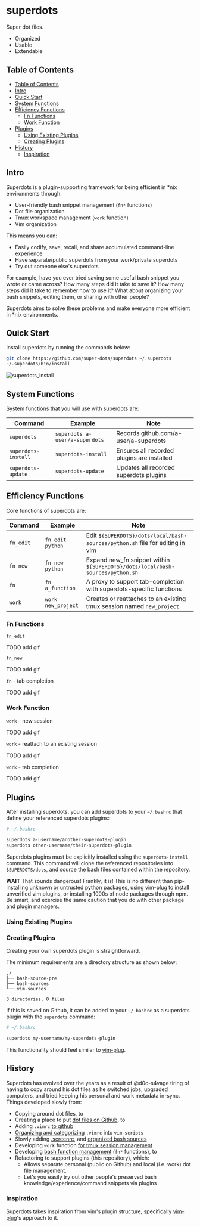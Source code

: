 # superdots

Super dot files.

* Organized
* Usable
* Extendable

## Table of Contents

- [Table of Contents](#table-of-contents)
- [Intro](#intro)
- [Quick Start](#quick-start)
- [System Functions](#system-functions)
- [Efficiency Functions](#efficiency-functions)
  * [Fn Functions](#fn-functions)
  * [Work Function](#work-function)
- [Plugins](#plugins)
  * [Using Existing Plugins](#using-existing-plugins)
  * [Creating Plugins](#creating-plugins)
- [History](#history)
  * [Inspiration](#inspiration)

## Intro

Superdots is a plugin-supporting framework for being efficient in \*nix
environments through:

* User-friendly bash snippet management (`fn*` functions)
* Dot file organization
* Tmux workspace management (`work` function)
* Vim organization

This means you can:

* Easily codify, save, recall, and share accumulated command-line experience
* Have separate/public superdots from your work/private superdots
* Try out someone else's superdots

For example, have you ever tried saving some useful bash snippet you
wrote or came across? How many steps did it take to save it? How many steps did
it take to remember how to use it? What about organizing your bash snippets,
editing them, or sharing with other people?

Superdots aims to solve these problems and make everyone more efficient in
\*nix environments.

## Quick Start

Install superdots by running the commands below:

```bash
git clone https://github.com/super-dots/superdots ~/.superdots
~/.superdots/bin/install
```

![superdots_install](https://user-images.githubusercontent.com/5090146/68075572-ab10b080-fd66-11e9-8e43-91c91a826aa5.gif)

## System Functions

System functions that you will use with superdots are:

| Command             | Example                        | Note                                       |
|---------------------|--------------------------------|--------------------------------------------|
| `superdots`         | `superdots a-user/a-superdots` | Records github.com/a-user/a-superdots      |
| `superdots-install` | `superdots-install`            | Ensures all recorded plugins are installed |
| `superdots-update`  | `superdots-update`             | Updates all recorded superdots plugins     |

## Efficiency Functions

Core functions of superdots are:

| Command   | Example            | Note                                                                          |
|-----------|--------------------|-------------------------------------------------------------------------------|
| `fn_edit` | `fn_edit python`   | Edit `${SUPERDOTS}/dots/local/bash-sources/python.sh` file for editing in vim |
| `fn_new`  | `fn_new python`    | Expand new_fn snippet within `${SUPERDOTS}/dots/local/bash-sources/python.sh` |
| `fn`      | `fn a_function`    | A proxy to support tab-completion with superdots-specific functions           |
| `work`    | `work new_project` | Creates or reattaches to an existing tmux session named `new_project`         |

### Fn Functions

`fn_edit`

TODO add gif

`fn_new`

TODO add gif

`fn` - tab completion

TODO add gif

### Work Function

`work` - new session

TODO add gif

`work` - reattach to an existing session

TODO add gif

`work` - tab completion

TODO add gif

## Plugins

After installing superdots, you can add superdots to your `~/.bashrc` that
define your referenced superdots plugins:

```bash
# ~/.bashrc

superdots a-username/another-superdots-plugin
superdots other-username/their-superdots-plugin
```

Superdots plugins must be explicitly installed using the `superdots-install`
command. This command will clone the referenced repositories into
`$SUPERDOTS/dots`, and source the bash files contained within the repository.

**WAIT** That sounds dangerous! Frankly, it is! This is no different than
pip-installing unknown or untrusted python packages, using vim-plug to install
unverified vim plugins, or installing 1000s of node packages through npm. Be
smart, and exercise the same caution that you do with other package and plugin
managers.

### Using Existing Plugins

### Creating Plugins

Creating your own superdots plugin is straightforward.

The minimum requirements are a directory structure as shown below:

```
./
├── bash-source-pre
├── bash-sources
└── vim-sources

3 directories, 0 files
```

If this is saved on Github, it can be added to your `~/.bashrc` as a superdots
plugin with the `superdots` command:

```bash
# ~/.bashrc

superdots my-username/my-superdots-plugin
```

This functionality should feel similar to [vim-plug](https://github.com/junegunn/vim-plug).

## History

Superdots has evolved over the years as a result of @d0c-s4vage tiring of
having to copy around his dot files as he switched jobs, upgraded computers,
and tried keeping his personal and work metadata in-sync. Things developed
slowly from:

* Copying around dot files, to
* Creating a place to put [dot files on Github](https://github.com/d0c-s4vage/superdots/commit/19ab35560ea0e0e2dfccb2e233d8ad514e04621d), to
* Adding `.vimrc` [to github](https://github.com/d0c-s4vage/superdots/commit/106dfe55950f58c819cc8b50998d3e5d124a0cff)
* [Organizing and categorizing](https://github.com/d0c-s4vage/superdots/commit/81c8dd245a370960a01510a6a511cb7757aa8d2d) `.vimrc` into `vim-scripts`
* Slowly adding [.screenrc](https://github.com/d0c-s4vage/superdots/commit/a16db13babc2fa478fd8ac048a34f1c873114d54), and [organized bash sources](https://github.com/d0c-s4vage/superdots/commit/c8f98cfa1525c01bcad660ee497220ce9addee61) 
* Developing `work` function [for tmux session management](https://github.com/d0c-s4vage/superdots/commit/bf2b25f88d30133a48723595ac54983175384df6#diff-51ee3d2b64fe89b649ef89f583d29ab5R4)
* Developing [bash function management](https://github.com/d0c-s4vage/superdots/commit/f07bf231ee014e2b72a86a6625ef2887ef29d58a) (`fn*` functions), to
* Refactoring to support plugins (this repository), which:
  * Allows separate personal (public on Github) and local (i.e. work) dot file
    management.
  * Let's you easily try out other people's preserved bash knowledge/experience/command snippets via plugins

### Inspiration

Superdots takes inspiration from vim's plugin structure, specifically
[vim-plug](https://github.com/junegunn/vim-plug)'s approach to it.
